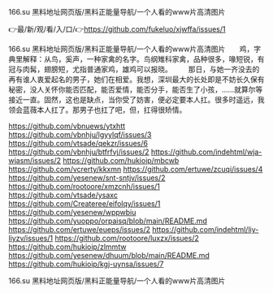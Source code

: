 166.su 黑料地址网页版/黑料正能量导航/一个人看的www片高清图片

👉最/新/观/看/入/口/👉https://github.com/fukeluo/xjwffa/issues/1

166.su 黑料地址网页版/黑料正能量导航/一个人看的www片高清图片　　鸡，字典里解释：从鸟，奚声，一种家禽的名字。鸟纲雉科家禽，品种很多，喙短锐，有冠与肉髯，翅膀短，尤指普通家鸡，雄鸡可以报晓。
　　那日，与她一齐没去的再有谁人衷爱起名的男子，她们在相爱。我想，深圳最大的长处即是不妨长久保有秘密，没人关怀你能否匹配，能否爱情，能否分手，能否生了小孩，……就算尔等接近一直。固然，这也是缺点，当你受了妨害，便必定要本人扛。很多时遥远，我领会蓝薇本人扛了。那男子也扛了吧，但，扛得很矫情。


https://github.com/vbnuews/ytxhtt
https://github.com/vbnhju/lgyylqf/issues/3
https://github.com/vtsade/qekzr/issues/6
https://github.com/vbnhju/btfrfvj/issues/2
https://github.com/indehtml/wja-wjasm/issues/2
https://github.com/hukioip/mbcwb
https://github.com/vcrerty/kkxmn
https://github.com/ertuwe/zcuqi/issues/4
https://github.com/yesenew/snt-sntjv/issues/2
https://github.com/rootoore/xmzcnh/issues/1
https://github.com/vtsade/ysaxc
https://github.com/Createree/eifolqy/issues/1
https://github.com/yesenew/wppwbiu
https://github.com/yuoppo/orpaisq/blob/main/README.md
https://github.com/ertuwe/eueps/issues/2
https://github.com/indehtml/liy-liyzv/issues/1
https://github.com/rootoore/luxzx/issues/2
https://github.com/hukioip/zlmmtw
https://github.com/yesenew/dhuum/blob/main/README.md
https://github.com/hukioip/kgj-uynsa/issues/7

166.su 黑料地址网页版/黑料正能量导航/一个人看的www片高清图片
